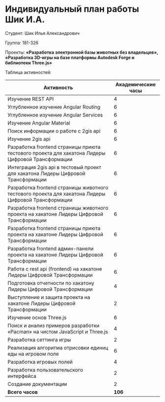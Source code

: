 #  **Индивидуальный план работы Шик И.А.**

Студент: Шик Илья Александрович

Группа: 181-326

Проекты: **«Разработка электронной базы животных без владельцев», «Разработка 3D-игры на базе платформы Autodesk Forge и библиотеки Three.js»**

Таблица активностей:

| Активность | Академические часы |
|-----------------------------------------------------------------------------------------|----|
| Изучение REST API | 4 |
| Углубленное изучение Angular Routing | 6 |
| Углубленное изучение Angular Services | 6 |
| Изучение Angular Material | 6 |
| Поиск информации о работе с 2gis api | 6 |
| Изучение 2gis api | 6 |
| Разработка frontend страницы приюта тестового проекта для хакатона Лидеры Цифровой Трансформации | 6 |
| Интеграция 2gis api в тестовый проект для хакатона Лидеры Цифровой Трансформации | 6 |
| Разработка frontend страницы животного тестового проекта для хакатона Лидеры Цифровой Трансформации | 6 |
| Разработка frontend страницы животного проекта на хакатоне Лидеры Цифровой Трансформации | 6 |
| Разработка frontend страницы приюта проекта на хакатоне Лидеры Цифровой Трансформации | 6 |
| Разработка frontend админ-панели проекта на хакатоне Лидеры Цифровой Трансформации | 6 |
| Работа с rest api (frontend) на хакатоне Лидеры Цифровой Трансформации | 6 |
| Подготовка отчетности по хакатону Лидеры Цифровой Трансформации | 4 |
| Выступление и защита проекта на хакатоне Лидеры Цифровой Трансформации | 2 |
| Изучение основ Three.js | 6 |
| Поиск и анализ примеров разработки «Pacman» на чистом JavaScript и Three.js | 4 |
| Разработка сеттинга игры | 2 |
| Реализация алгоритма отрисовки единиц еды на игровом поле | 6 |
| Разработка игровых полей | 4 |
| Разработка пользовательского интерфейса | 2 |
| Создание документации | 2 |
| **Всего часов** | **106** |
